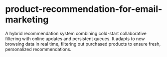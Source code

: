 # product-recommendation-for-email-marketing
A hybrid recommendation system combining cold-start collaborative filtering with online updates and persistent queues. It adapts to new browsing data in real time, filtering out purchased products to ensure fresh, personalized recommendations.
